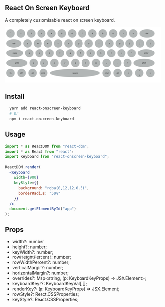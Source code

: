 ## React On Screen Keyboard

A completely customisable react on screen keyboard.

![React On Screen Keyboard Demo](/example.png)

## Install

```sh
  yarn add react-onscreen-keyboard
  # Or
  npm i react-onscreen-keyboard
```

## Usage

```jsx
import * as ReactDOM from "react-dom";
import * as React from "react";
import Keyboard from "react-onscreen-keyboard";

ReactDOM.render(
  <Keyboard
    width={900}
    keyStyle={{
      background: "rgba(0,12,12,0.3)",
      borderRadius: "50%"
    }}
  />,
  document.getElementById("app")
);
```

## Props

- width?: number
- height?: number;
- keyWidth?: number;
- rowHeightPercent?: number;
- rowWidthPercent?: number;
- verticalMargin?: number;
- horizontalMargin?: number;
- overrides?: Map<string, (p: KeyboardKeyProps) => JSX.Element>;
- keyboardKeys?: KeyboardKeyVal[][];
- renderKey?: (p: KeyboardKeyProps) => JSX.Element;
- rowStyle?: React.CSSProperties;
- keyStyle?: React.CSSProperties;

